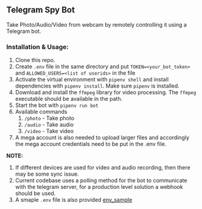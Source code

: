## Telegram Spy Bot

Take Photo/Audio/Video from webcam by remotely controlling it using a Telegram bot.


### Installation & Usage:
1. Clone this repo.
1. Create `.env` file in the same directory and put `TOKEN=<your_bot_token>` and `ALLOWED_USERS=<list of userids>` in the file
1. Activate the virtual environment with `pipenv shell` and install dependencies with `pipenv install`. Make sure `pipenv` is installed.
1. Download and install the `ffmpeg` library for video processing. The `ffmpeg` executable should be available in the path.
2. Start the bot with `pipenv run bot`
1. Available commands
    1. `/photo` - Take photo  
    2. `/audio` - Take audio  
    3. `/video` - Take video  
1. A mega account is also needed to upload larger files and accordingly the mega account credentials need to be put in the .env file.

**NOTE:**

1. If different devices are used for video and audio recording, then there may be some sync issue.  
1. Current codebase uses a polling method for the bot to communicate with the telegram server, for a production level solution a webhook should be used.
1. A smaple `.env` file is also provided [env_sample](./.env_sample)

<!-- cut video with ffmpeg -->
<!-- ffmpeg -ss 00:01:00 -to 00:02:00  -i input.mp4 -c copy output.mp4 -->
